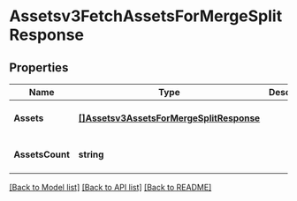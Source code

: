 # Assetsv3FetchAssetsForMergeSplitResponse

## Properties
Name | Type | Description | Notes
------------ | ------------- | ------------- | -------------
**Assets** | [**[]Assetsv3AssetsForMergeSplitResponse**](assetsv3AssetsForMergeSplitResponse.md) |  | [optional] [default to null]
**AssetsCount** | **string** |  | [optional] [default to null]

[[Back to Model list]](../README.md#documentation-for-models) [[Back to API list]](../README.md#documentation-for-api-endpoints) [[Back to README]](../README.md)

